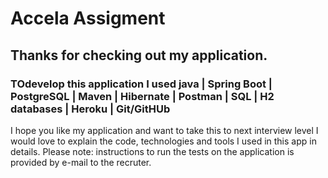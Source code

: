 # Accela Assigment 

## Thanks for checking out my application. 
### TOdevelop this application I used java | Spring Boot | PostgreSQL | Maven | Hibernate | Postman | SQL | H2 databases | Heroku | Git/GitHUb
I hope you like my application and want to take this to next interview level I would love to explain the code, technologies and tools I used in this app in details.
Please note: instructions to run the tests on the application is provided by e-mail to the recruter.
